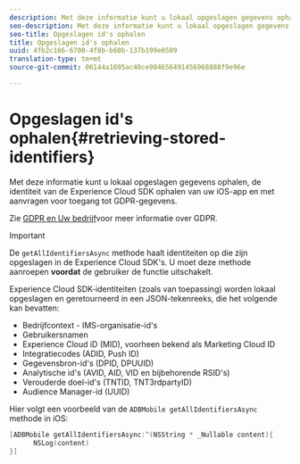 ```yaml
---
description: Met deze informatie kunt u lokaal opgeslagen gegevens ophalen, de identiteit van de Experience Cloud SDK ophalen van uw iOS-app en met aanvragen voor toegang tot GDPR-gegevens.
seo-description: Met deze informatie kunt u lokaal opgeslagen gegevens ophalen, de identiteit van de Experience Cloud SDK ophalen van uw iOS-app en met aanvragen voor toegang tot GDPR-gegevens.
seo-title: Opgeslagen id's ophalen
title: Opgeslagen id's ophalen
uuid: 4fb2c166-6700-4f8b-b60b-137b199e0509
translation-type: tm+mt
source-git-commit: 06144a1695ac40ce984656491456968888f9e96e

---
```



# Opgeslagen id&#39;s ophalen{#retrieving-stored-identifiers}

Met deze informatie kunt u lokaal opgeslagen gegevens ophalen, de identiteit van de Experience Cloud SDK ophalen van uw iOS-app en met aanvragen voor toegang tot GDPR-gegevens.

Zie [GDPR en Uw bedrijf](https://www.adobe.com/privacy/general-data-protection-regulation.html)voor meer informatie over GDPR.

>[!IMPORTANT]
>
>De `getAllIdentifiersAsync` methode haalt identiteiten op die zijn opgeslagen in de Experience Cloud SDK&#39;s. U moet deze methode aanroepen **voordat** de gebruiker de functie uitschakelt.

Experience Cloud SDK-identiteiten (zoals van toepassing) worden lokaal opgeslagen en geretourneerd in een JSON-tekenreeks, die het volgende kan bevatten:

* Bedrijfcontext - IMS-organisatie-id&#39;s
* Gebruikersnamen
* Experience Cloud iD (MID), voorheen bekend als Marketing Cloud ID
* Integratiecodes (ADID, Push ID)
* Gegevensbron-id&#39;s (DPID, DPUUID)
* Analytische id&#39;s (AVID, AID, VID en bijbehorende RSID&#39;s)
* Verouderde doel-id&#39;s (TNTID, TNT3rdpartyID)
* Audience Manager-id (UUID)

Hier volgt een voorbeeld van de `ADBMobile getAllIdentifiersAsync` methode in iOS:

```objective-c
[ADBMobile getAllIdentifiersAsync:^(NSString * _Nullable content){
      NSLog(content) 
}]
```

